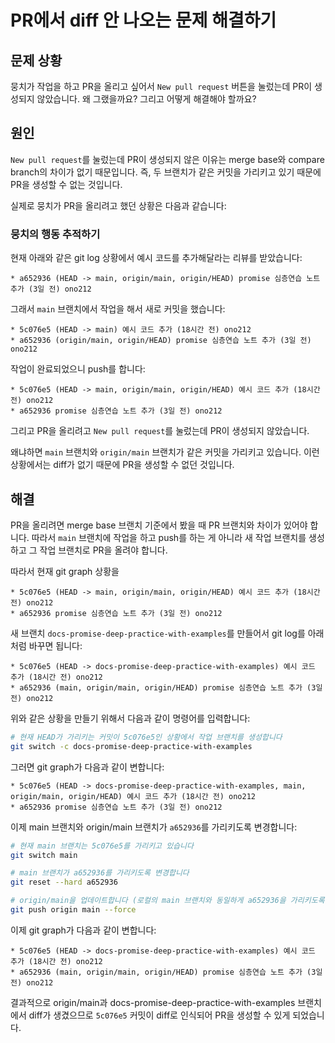 # PR에서 diff 안 나오는 문제 해결하기

## 문제 상황

뭉치가 작업을 하고 PR을 올리고 싶어서 `New pull request` 버튼을 눌렀는데 PR이 생성되지 않았습니다. 왜 그랬을까요? 그리고 어떻게 해결해야 할까요?

## 원인

`New pull request`를 눌렀는데 PR이 생성되지 않은 이유는 merge base와 compare branch의 차이가 없기 때문입니다. 즉, 두 브랜치가 같은 커밋을 가리키고 있기 때문에 PR을 생성할 수 없는 것입니다.

실제로 뭉치가 PR을 올리려고 했던 상황은 다음과 같습니다:

### 뭉치의 행동 추적하기

현재 아래와 같은 git log 상황에서 예시 코드를 추가해달라는 리뷰를 받았습니다:

```
* a652936 (HEAD -> main, origin/main, origin/HEAD) promise 심층연습 노트 추가 (3일 전) ono212
```

그래서 `main` 브랜치에서 작업을 해서 새로 커밋을 했습니다:

```
* 5c076e5 (HEAD -> main) 예시 코드 추가 (18시간 전) ono212
* a652936 (origin/main, origin/HEAD) promise 심층연습 노트 추가 (3일 전) ono212
```

작업이 완료되었으니 push를 합니다:

```
* 5c076e5 (HEAD -> main, origin/main, origin/HEAD) 예시 코드 추가 (18시간 전) ono212
* a652936 promise 심층연습 노트 추가 (3일 전) ono212
```

그리고 PR을 올리려고 `New pull request`를 눌렀는데 PR이 생성되지 않았습니다.

왜냐하면 `main` 브랜치와 `origin/main` 브랜치가 같은 커밋을 가리키고 있습니다. 이런 상황에서는 diff가 없기 때문에 PR을 생성할 수 없던 것입니다.

## 해결

PR을 올리려면 merge base 브랜치 기준에서 봤을 때 PR 브랜치와 차이가 있어야 합니다. 따라서 `main` 브랜치에 작업을 하고 push를 하는 게 아니라 새 작업 브랜치를 생성하고 그 작업 브랜치로 PR을 올려야 합니다.

따라서 현재 git graph 상황을

```
* 5c076e5 (HEAD -> main, origin/main, origin/HEAD) 예시 코드 추가 (18시간 전) ono212
* a652936 promise 심층연습 노트 추가 (3일 전) ono212
```

새 브랜치 `docs-promise-deep-practice-with-examples`를 만들어서 git log를 아래처럼 바꾸면 됩니다:

```
* 5c076e5 (HEAD -> docs-promise-deep-practice-with-examples) 예시 코드 추가 (18시간 전) ono212
* a652936 (main, origin/main, origin/HEAD) promise 심층연습 노트 추가 (3일 전) ono212
```

위와 같은 상황을 만들기 위해서 다음과 같이 명령어를 입력합니다:

```sh
# 현재 HEAD가 가리키는 커밋이 5c076e5인 상황에서 작업 브랜치를 생성합니다
git switch -c docs-promise-deep-practice-with-examples
```

그러면 git graph가 다음과 같이 변합니다:

```
* 5c076e5 (HEAD -> docs-promise-deep-practice-with-examples, main, origin/main, origin/HEAD) 예시 코드 추가 (18시간 전) ono212
* a652936 promise 심층연습 노트 추가 (3일 전) ono212
```

이제 main 브랜치와 origin/main 브랜치가 `a652936`를 가리키도록 변경합니다:

```sh
# 현재 main 브랜치는 5c076e5를 가리키고 있습니다
git switch main

# main 브랜치가 a652936를 가리키도록 변경합니다
git reset --hard a652936

# origin/main을 업데이트합니다 (로컬의 main 브랜치와 동일하게 a652936을 가리키도록 합니다)
git push origin main --force
```

이제 git graph가 다음과 같이 변합니다:

```
* 5c076e5 (HEAD -> docs-promise-deep-practice-with-examples) 예시 코드 추가 (18시간 전) ono212
* a652936 (main, origin/main, origin/HEAD) promise 심층연습 노트 추가 (3일 전) ono212
```

결과적으로 origin/main과 docs-promise-deep-practice-with-examples 브랜치에서 diff가 생겼으므로 `5c076e5` 커밋이 diff로 인식되어 PR을 생성할 수 있게 되었습니다.
